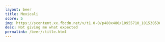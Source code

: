 ```yaml
---
layout: beer
title: Mexicali
score: 5
img: https://scontent.xx.fbcdn.net/v/t1.0-0/p480x480/10955710_10153053851408745_4260669585339690789_n.jpg?oh=4655a15b0d88783d4d663a3382154851&oe=5871EC63
desc: Not giving me what expected
permalink: /beer/:title.html
---
```

